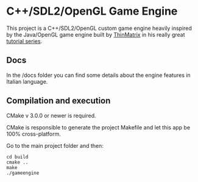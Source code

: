 # C++/SDL2/OpenGL Game Engine

This project is a C++/SDL2/OpenGL custom game engine heavily inspired by the Java/OpenGL game engine built by [ThinMatrix](https://www.youtube.com/user/ThinMatrix) in his really great [tutorial series](https://www.youtube.com/playlist?list=PLRIWtICgwaX0u7Rf9zkZhLoLuZVfUksDP).

## Docs
In the /docs folder you can find some details about the engine features in Italian language.

## Compilation and execution

CMake v 3.0.0 or newer is required.

CMake is responsible to generate the project Makefile and let this app be 100% cross-platform.

Go to the main project folder and then:
```
cd build
cmake ..
make
./gameengine
```
